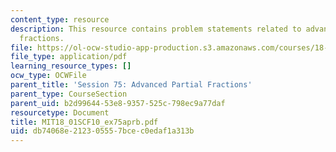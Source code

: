 ```yaml
---
content_type: resource
description: This resource contains problem statements related to advanced partial
  fractions.
file: https://ol-ocw-studio-app-production.s3.amazonaws.com/courses/18-01sc-single-variable-calculus-fall-2010/db74068e212305557bcec0edaf1a313b_MIT18_01SCF10_ex75aprb.pdf
file_type: application/pdf
learning_resource_types: []
ocw_type: OCWFile
parent_title: 'Session 75: Advanced Partial Fractions'
parent_type: CourseSection
parent_uid: b2d99644-53e8-9357-525c-798ec9a77daf
resourcetype: Document
title: MIT18_01SCF10_ex75aprb.pdf
uid: db74068e-2123-0555-7bce-c0edaf1a313b
---
```

